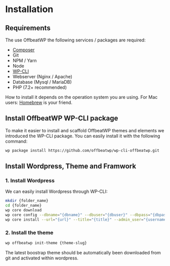 # Installation

## Requirements

The use OffbeatWP the following services / packages are required:

- <a href="https://getcomposer.org/" target="_blank">Composer</a>
- Git
- NPM / Yarn
- Node
- <a href="https://wp-cli.org/" target="_blank">WP-CLI</a>
- Webserver (Nginx / Apache)
- Database (Mysql / MariaDB)
- PHP (7.2+ recommended)

How to install it depends on the operation system you are using. For Mac users: <a href="https://brew.sh/" target="_blank">Homebrew</a> is your friend.

## Install OffbeatWP WP-CLI package
To make it easier to install and scaffold OffbeatWP themes and elements we introduced the WP-CLI package. You can easily install it with the following command:

```bash
wp package install https://github.com/offbeatwp/wp-cli-offbeatwp.git
```

## Install Wordpress, Theme and Framwork

### 1. Install Wordpress

We can easily install Wordpress through WP-CLI:

```bash
mkdir {folder_name}
cd {folder_name}
wp core download
wp core config --dbname="{dbname}" --dbuser="{dbuser}" --dbpass="{dbpassword}" --dbhost="{dbhost}" --dbprefix="{prefix}"
wp core install --url="{url}" --title="{title}" --admin_user="{username}" --admin_email="{email}"
```

### 2. Install the theme

```bash
wp offbeatwp init-theme {theme-slug}
```
The latest boostrap theme should be automatically been downloaded from git and activated within wordpress.